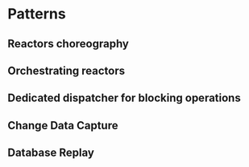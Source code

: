 # Patterns

## Reactors choreography
## Orchestrating reactors
## Dedicated dispatcher for blocking operations
## Change Data Capture
## Database Replay
